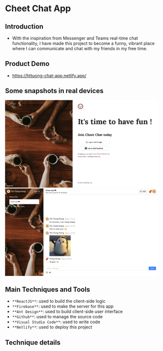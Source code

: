 # Cheet Chat App

## Introduction

-   With the inspiration from Messenger and Teams real-time chat functionality, I have made this project to become a funny, vibrant place where I can communicate and chat with my friends in my free time.

## Product Demo

-   https://httuong-chat-app.netlify.app/

## Some snapshots in real devices

<img src="/images/login.png" alt="Login Screen" />

<img src="/images/chatroom2.png" alt="Chat room" />

## Main Techniques and Tools

-   `**ReactJS**`: used to build the client-side logic
-   `**Firebase**`: used to make the server for this app
-   `**Ant Design**`: used to build client-side user interface
-   `**Github**`: used to manage the source code
-   `**Visual Studio Code**`: used to write code
-   `**Netlify**`: used to deploy this project

## Technique details
